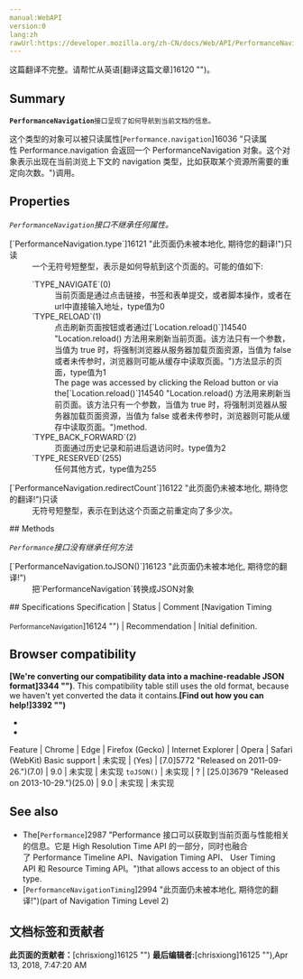 ```yaml
---
manual:WebAPI
version:0
lang:zh
rawUrl:https://developer.mozilla.org/zh-CN/docs/Web/API/PerformanceNavigation
---
```




这篇翻译不完整。请帮忙从英语[翻译这篇文章]16120 "")。





## Summary<a name="Summary"></a>


**`PerformanceNavigation`**`接口呈现了如何导航到当前文档的信息。`



这个类型的对象可以被只读属性[`Performance.navigation`]16036 "只读属性 Performance.navigation 会返回一个 PerformanceNavigation 对象。这个对象表示出现在当前浏览上下文的 navigation 类型，比如获取某个资源所需要的重定向次数。")调用。


## Properties<a name="Properties"></a>


<em>`PerformanceNavigation`接口不继承任何属性。</em>

<dl><dt>[`PerformanceNavigation.type`]16121 "此页面仍未被本地化, 期待您的翻译!")只读</dt><dd>一个无符号短整型，表示是如何导航到这个页面的。可能的值如下:<dl><dt>`TYPE_NAVIGATE`(0)</dt><dd>当前页面是通过点击链接，书签和表单提交，或者脚本操作，或者在url中直接输入地址，type值为0</dd><dt>`TYPE_RELOAD`(1)</dt><dd>点击刷新页面按钮或者通过[`Location.reload()`]14540 "Location.reload() 方法用来刷新当前页面。该方法只有一个参数，当值为 true 时，将强制浏览器从服务器加载页面资源，当值为 false 或者未传参时，浏览器则可能从缓存中读取页面。")方法显示的页面，type值为1</dd><dd>The page was accessed by clicking the Reload button or via the[`Location.reload()`]14540 "Location.reload() 方法用来刷新当前页面。该方法只有一个参数，当值为 true 时，将强制浏览器从服务器加载页面资源，当值为 false 或者未传参时，浏览器则可能从缓存中读取页面。")method.</dd><dt>`TYPE_BACK_FORWARD`(2)</dt><dd>页面通过历史记录和前进后退访问时。type值为2</dd><dt>`TYPE_RESERVED`(255)</dt><dd>任何其他方式，type值为255</dd></dl></dd><dt>[`PerformanceNavigation.redirectCount`]16122 "此页面仍未被本地化, 期待您的翻译!")只读</dt><dd>无符号短整型，表示在到达这个页面之前重定向了多少次。</dd></dl>
## Methods<a name="Methods"></a>


<em><em>`Performance`接口没有继承任何方法</em></em>

<dl><dt>[`PerformanceNavigation.toJSON()`]16123 "此页面仍未被本地化, 期待您的翻译!")<i></i></dt><dd>把`PerformanceNavigation`转换成JSON对象</dd></dl>
## Specifications<a name="Specifications"></a>
Specification | Status | Comment 
[Navigation Timing<br></br><small>PerformanceNavigation</small>]16124 "") | Recommendation | Initial definition. 


## Browser compatibility<a name="Browser_compatibility"></a>


**[We&#39;re converting our compatibility data into a machine-readable JSON format]3344 "")**. This compatibility table still uses the old format, because we haven&#39;t yet converted the data it contains.**[Find out how you can help!]3392 "")**


* 
* 
Feature | Chrome | Edge | Firefox (Gecko) | Internet Explorer | Opera | Safari (WebKit) 
Basic support | 未实现 | (Yes) | [7.0]5772 "Released on 2011-09-26.")(7.0) | 9.0 | 未实现 | 未实现 
`toJSON()`<i></i> | 未实现 | ? | [25.0]3679 "Released on 2013-10-29.")(25.0) | 9.0 | 未实现 | 未实现 





## See also<a name="See_also"></a>

* The[`Performance`]2987 "Performance 接口可以获取到当前页面与性能相关的信息。它是 High Resolution Time API 的一部分，同时也融合了 Performance Timeline API、Navigation Timing API、 User Timing API 和 Resource Timing API。")that allows access to an object of this type.
* [`PerformanceNavigationTiming`]2994 "此页面仍未被本地化, 期待您的翻译!")(part of Navigation Timing Level 2)<i></i>



## 文档标签和贡献者
**此页面的贡献者：**[chrisxiong]16125 "")
**最后编辑者:**[chrisxiong]16125 ""),<time>Apr 13, 2018, 7:47:20 AM</time>



